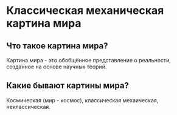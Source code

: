 # Классическая механическая картина мира

## Что такое картина мира?
Картина мира - это обобщённое представление о реальности, созданное на основе научных теорий.

## Какие бывают картины мира?
Космическая (мир - космос),
классическая мехаическая,
неклассическая.
